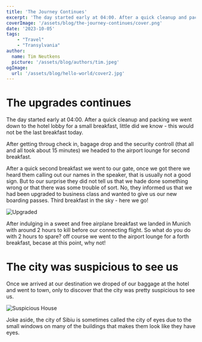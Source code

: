 ```yaml
---
title: 'The Journey Continues'
excerpt: 'The day started early at 04:00. After a quick cleanup and packing we went down to the hotel lobby for a small breakfast, little did we know - this would not be the last breakfast today.'
coverImage: '/assets/blog/the-journey-continues/cover.png'
date: '2023-10-05'
tags:
    - "Travel"
    - "Transylvania"
author:
  name: Tim Neutkens
  picture: '/assets/blog/authors/tim.jpeg'
ogImage:
  url: '/assets/blog/hello-world/cover2.jpg'
---
```


# The upgrades continues
The day started early at 04:00. After a quick cleanup and packing we went down to the hotel lobby for a small breakfast, little did we know - this would not be the last breakfast today.

After getting throug check in, bagage drop and the security controll (that all and all took about 15 minutes) we headed to the airport lounge for second breakfast.

After a quick second breakfast we went to our gate, once we got there we heard them calling out our names in the speaker, that is usually not a good sign. But to our surprise they did not tell us that we hade done something wrong or that there was some trouble of sort. No, they informed us that we had been upgraded to business class and wanted to give us our new boarding passes. Third breakfast in the sky - here we go!

![Upgraded](/assets/blog/the-journey-continues/upgraded.png)

After indulging in a sweet and free airplane breakfast we landed in Munich with around 2 hours to kill before our connecting flight. So what do you do with 2 hours to spare? off course we went to the airport lounge for a forth breakfast, becase at this point, why not!

# The city was suspicious to see us

Once we arrived at our destination we droped of our baggage at the hotel and went to town, only to discover that the city was pretty suspicious to see us.

![Suspicious House](/assets/blog/the-journey-continues/suspicious-house.png)

Joke aside, the city of Sibiu is sometimes called the city of eyes due to the small windows on many of the buildings that makes them look like they have eyes.

